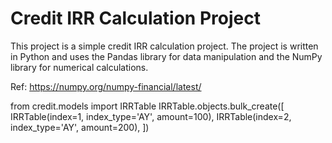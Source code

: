 # Credit IRR Calculation Project
This project is a simple credit IRR calculation project. The project is written in Python and uses the Pandas library for data manipulation and the NumPy library for numerical calculations.

Ref: https://numpy.org/numpy-financial/latest/


from credit.models import IRRTable
IRRTable.objects.bulk_create([
    IRRTable(index=1, index_type='AY', amount=100),
    IRRTable(index=2, index_type='AY', amount=200),
])